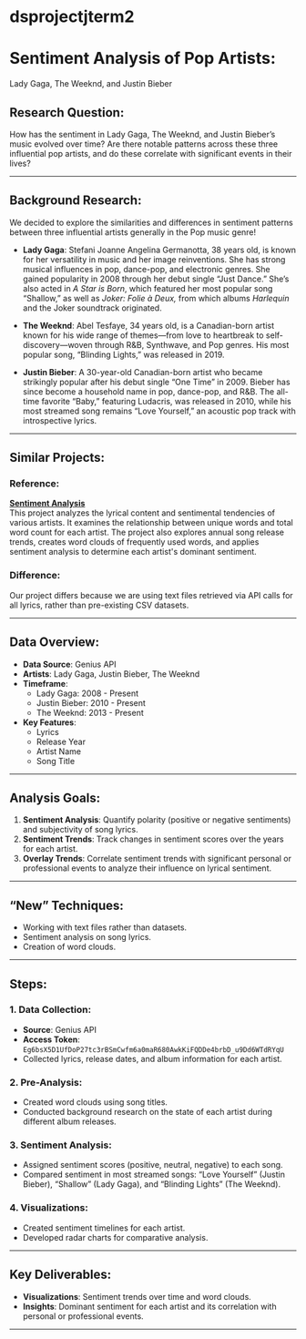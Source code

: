 # dsprojectjterm2

# Sentiment Analysis of Pop Artists:
Lady Gaga, The Weeknd, and Justin Bieber

## Research Question:
How has the sentiment in Lady Gaga, The Weeknd, and Justin Bieber’s music evolved over time? Are there notable patterns across these three influential pop artists, and do these correlate with significant events in their lives?

---

## Background Research:

We decided to explore the similarities and differences in sentiment patterns between three influential artists generally in the Pop music genre!

- **Lady Gaga**: Stefani Joanne Angelina Germanotta, 38 years old, is known for her versatility in music and her image reinventions. She has strong musical influences in pop, dance-pop, and electronic genres. She gained popularity in 2008 through her debut single “Just Dance.” She’s also acted in *A Star is Born*, which featured her most popular song “Shallow,” as well as *Joker: Folie à Deux,* from which albums *Harlequin* and the Joker soundtrack originated.  

- **The Weeknd**: Abel Tesfaye, 34 years old, is a Canadian-born artist known for his wide range of themes—from love to heartbreak to self-discovery—woven through R&B, Synthwave, and Pop genres. His most popular song, “Blinding Lights,” was released in 2019.  

- **Justin Bieber**: A 30-year-old Canadian-born artist who became strikingly popular after his debut single “One Time” in 2009. Bieber has since become a household name in pop, dance-pop, and R&B. The all-time favorite “Baby,” featuring Ludacris, was released in 2010, while his most streamed song remains “Love Yourself,” an acoustic pop track with introspective lyrics.  

---

## Similar Projects:

### Reference:
**[Sentiment Analysis](https://www.kaggle.com/code/deepshah16/sentiment-analysis#Importing-Library)**  
This project analyzes the lyrical content and sentimental tendencies of various artists. It examines the relationship between unique words and total word count for each artist. The project also explores annual song release trends, creates word clouds of frequently used words, and applies sentiment analysis to determine each artist's dominant sentiment.  

### Difference:
Our project differs because we are using text files retrieved via API calls for all lyrics, rather than pre-existing CSV datasets.

---

## Data Overview:

- **Data Source**: Genius API  
- **Artists**: Lady Gaga, Justin Bieber, The Weeknd  
- **Timeframe**:  
  - Lady Gaga: 2008 - Present  
  - Justin Bieber: 2010 - Present  
  - The Weeknd: 2013 - Present  
- **Key Features**:  
  - Lyrics  
  - Release Year  
  - Artist Name  
  - Song Title  

---

## Analysis Goals:

1. **Sentiment Analysis**: Quantify polarity (positive or negative sentiments) and subjectivity of song lyrics.  
2. **Sentiment Trends**: Track changes in sentiment scores over the years for each artist.  
3. **Overlay Trends**: Correlate sentiment trends with significant personal or professional events to analyze their influence on lyrical sentiment.  

---

## “New” Techniques:

- Working with text files rather than datasets.  
- Sentiment analysis on song lyrics.  
- Creation of word clouds.  

---

## Steps:

### 1. Data Collection:
- **Source**: Genius API  
- **Access Token**: `Eg6bsX5D1UfDoP27tc3rBSmCwfm6a0maR680AwkKiFQDDe4brbD_u9Dd6WTdRYqU`  
- Collected lyrics, release dates, and album information for each artist.  

### 2. Pre-Analysis:
- Created word clouds using song titles.  
- Conducted background research on the state of each artist during different album releases.  

### 3. Sentiment Analysis:
- Assigned sentiment scores (positive, neutral, negative) to each song.  
- Compared sentiment in most streamed songs: “Love Yourself” (Justin Bieber), “Shallow” (Lady Gaga), and “Blinding Lights” (The Weeknd).  

### 4. Visualizations:
- Created sentiment timelines for each artist.  
- Developed radar charts for comparative analysis.  

---

## Key Deliverables:

- **Visualizations**: Sentiment trends over time and word clouds.  
- **Insights**: Dominant sentiment for each artist and its correlation with personal or professional events.  

---
